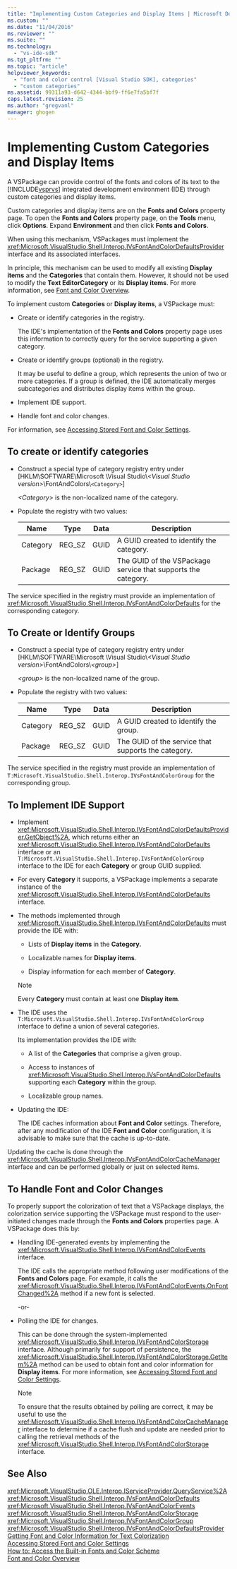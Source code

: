 ```yaml
---
title: "Implementing Custom Categories and Display Items | Microsoft Docs"
ms.custom: ""
ms.date: "11/04/2016"
ms.reviewer: ""
ms.suite: ""
ms.technology: 
  - "vs-ide-sdk"
ms.tgt_pltfrm: ""
ms.topic: "article"
helpviewer_keywords: 
  - "font and color control [Visual Studio SDK], categories"
  - "custom categories"
ms.assetid: 99311a93-d642-4344-bbf9-ff6e7fa5bf7f
caps.latest.revision: 25
ms.author: "gregvanl"
manager: ghogen
---
```

# Implementing Custom Categories and Display Items
A VSPackage can provide control of the fonts and colors of its text to the [!INCLUDE[vsprvs](../code-quality/includes/vsprvs_md.md)] integrated development environment (IDE) through custom categories and display items.  
  
 Custom categories and display items are on the **Fonts and Colors** property page. To open the **Fonts and Colors** property page, on the **Tools** menu, click **Options**. Expand **Environment** and then click **Fonts and Colors**.  
  
 When using this mechanism, VSPackages must implement the <xref:Microsoft.VisualStudio.Shell.Interop.IVsFontAndColorDefaultsProvider> interface and its associated interfaces.  
  
 In principle, this mechanism can be used to modify all existing **Display items** and the **Categories** that contain them. However, it should not be used to modify the **Text EditorCategory** or its **Display items**. For more information, see [Font and Color Overview](../extensibility/font-and-color-overview.md).  
  
 To implement custom **Categories** or **Display items**, a VSPackage must:  
  
-   Create or identify categories in the registry.  
  
     The IDE's implementation of the **Fonts and Colors** property page uses this information to correctly query for the service supporting a given category.  
  
-   Create or identify groups (optional) in the registry.  
  
     It may be useful to define a group, which represents the union of two or more categories. If a group is defined, the IDE automatically merges subcategories and distributes display items within the group.  
  
-   Implement IDE support.  
  
-   Handle font and color changes.  
  
 For information, see [Accessing Stored Font and Color Settings](../extensibility/accessing-stored-font-and-color-settings.md).  
  
## To create or identify categories  
  
-   Construct a special type of category registry entry under [HKLM\SOFTWARE\Microsoft \Visual Studio\\*\<Visual Studio version>*\FontAndColors\\`<Category>`]  
  
     *\<Category>* is the non-localized name of the category.  
  
-   Populate the registry with two values:  
  
    |Name|Type|Data|Description|  
    |----------|----------|----------|-----------------|  
    |Category|REG_SZ|GUID|A GUID created to identify the category.|  
    |Package|REG_SZ|GUID|The GUID of the VSPackage service that supports the category.|  
  
 The service specified in the registry must provide an implementation of <xref:Microsoft.VisualStudio.Shell.Interop.IVsFontAndColorDefaults> for the corresponding category.  
  
## To Create or Identify Groups  
  
-   Construct a special type of category registry entry under [HKLM\SOFTWARE\Microsoft \Visual Studio\\*\<Visual Studio version>*\FontAndColors\\*\<group>*]  
  
     *\<group>* is the non-localized name of the group.  
  
-   Populate the registry with two values:  
  
    |Name|Type|Data|Description|  
    |----------|----------|----------|-----------------|  
    |Category|REG_SZ|GUID|A GUID created to identify the group.|  
    |Package|REG_SZ|GUID|The GUID of the service that supports the category.|  
  
 The service specified in the registry must provide an implementation of `T:Microsoft.VisualStudio.Shell.Interop.IVsFontAndColorGroup` for the corresponding group.  
  
## To Implement IDE Support  
  
-   Implement <xref:Microsoft.VisualStudio.Shell.Interop.IVsFontAndColorDefaultsProvider.GetObject%2A>, which returns either an <xref:Microsoft.VisualStudio.Shell.Interop.IVsFontAndColorDefaults> interface or an `T:Microsoft.VisualStudio.Shell.Interop.IVsFontAndColorGroup` interface to the IDE for each **Category** or group GUID supplied.  
  
-   For every **Category** it supports, a VSPackage implements a separate instance of the <xref:Microsoft.VisualStudio.Shell.Interop.IVsFontAndColorDefaults> interface.  
  
-   The methods implemented through <xref:Microsoft.VisualStudio.Shell.Interop.IVsFontAndColorDefaults> must provide the IDE with:  
  
    -   Lists of **Display items** in the **Category.**  
  
    -   Localizable names for **Display items**.  
  
    -   Display information for each member of **Category**.  
  
    > [!NOTE]
    >  Every **Category** must contain at least one **Display item**.  
  
-   The IDE uses the `T:Microsoft.VisualStudio.Shell.Interop.IVsFontAndColorGroup` interface to define a union of several categories.  
  
     Its implementation provides the IDE with:  
  
    -   A list of the **Categories** that comprise a given group.  
  
    -   Access to instances of <xref:Microsoft.VisualStudio.Shell.Interop.IVsFontAndColorDefaults> supporting each **Category** within the group.  
  
    -   Localizable group names.  
  
-   Updating the IDE:  
  
     The IDE caches information about **Font and Color** settings. Therefore, after any modification of the IDE **Font and Color** configuration, it is advisable to make sure that the cache is up-to-date.  
  
 Updating the cache is done through the <xref:Microsoft.VisualStudio.Shell.Interop.IVsFontAndColorCacheManager> interface and can be performed globally or just on selected items.  
  
## To Handle Font and Color Changes  
 To properly support the colorization of text that a VSPackage displays, the colorization service supporting the VSPackage must respond to the user-initiated changes made through the **Fonts and Colors** properties page. A VSPackage does this by:  
  
-   Handling IDE-generated events by implementing the <xref:Microsoft.VisualStudio.Shell.Interop.IVsFontAndColorEvents> interface.  
  
     The IDE calls the appropriate method following user modifications of the **Fonts and Colors** page. For example, it calls the <xref:Microsoft.VisualStudio.Shell.Interop.IVsFontAndColorEvents.OnFontChanged%2A> method if a new font is selected.  
  
     -or-  
  
-   Polling the IDE for changes.  
  
     This can be done through the system-implemented <xref:Microsoft.VisualStudio.Shell.Interop.IVsFontAndColorStorage> interface. Although primarily for support of persistence, the <xref:Microsoft.VisualStudio.Shell.Interop.IVsFontAndColorStorage.GetItem%2A> method can be used to obtain font and color information for **Display items**. For more information, see [Accessing Stored Font and Color Settings](../extensibility/accessing-stored-font-and-color-settings.md).  
  
    > [!NOTE]
    >  To ensure that the results obtained by polling are correct, it may be useful to use the <xref:Microsoft.VisualStudio.Shell.Interop.IVsFontAndColorCacheManager> interface to determine if a cache flush and update are needed prior to calling the retrieval methods of the <xref:Microsoft.VisualStudio.Shell.Interop.IVsFontAndColorStorage> interface.  
  
## See Also  
 <xref:Microsoft.VisualStudio.OLE.Interop.IServiceProvider.QueryService%2A>   
 <xref:Microsoft.VisualStudio.Shell.Interop.IVsFontAndColorDefaults>   
 <xref:Microsoft.VisualStudio.Shell.Interop.IVsFontAndColorEvents>   
 <xref:Microsoft.VisualStudio.Shell.Interop.IVsFontAndColorStorage>   
 <xref:Microsoft.VisualStudio.Shell.Interop.IVsFontAndColorGroup>   
 <xref:Microsoft.VisualStudio.Shell.Interop.IVsFontAndColorDefaultsProvider>   
 [Getting Font and Color Information for Text Colorization](../extensibility/getting-font-and-color-information-for-text-colorization.md)   
 [Accessing Stored Font and Color Settings](../extensibility/accessing-stored-font-and-color-settings.md)   
 [How to: Access the Built-in Fonts and Color Scheme](../extensibility/how-to-access-the-built-in-fonts-and-color-scheme.md)   
 [Font and Color Overview](../extensibility/font-and-color-overview.md)